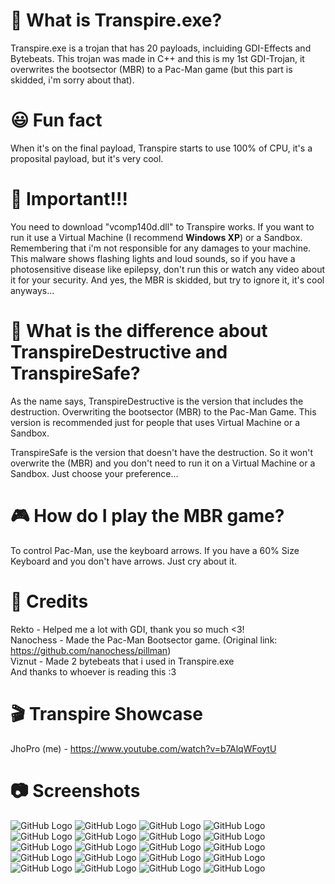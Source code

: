 # 🤔 What is Transpire.exe?
Transpire.exe is a trojan that has 20 payloads, incluiding GDI-Effects and Bytebeats. This trojan was made in C++ and this is my 1st GDI-Trojan, it overwrites the bootsector (MBR) to a Pac-Man game (but this part is skidded, i'm sorry about that).

# 😃 Fun fact
When it's on the final payload, Transpire starts to use 100% of CPU, it's a proposital payload, but it's very cool.

# 🚨 Important!!!
You need to download "vcomp140d.dll" to Transpire works. If you want to run it use a Virtual Machine (I recommend <b>Windows XP</b>) or a Sandbox. Remembering that i'm not responsible for any damages to your machine. This malware shows flashing lights and loud sounds, so if you have a photosensitive disease like epilepsy, don't run this or watch any video about it for your security. And yes, the MBR is skidded, but try to ignore it, it's cool anyways...

# 💊 What is the difference about TranspireDestructive and TranspireSafe?
As the name says, TranspireDestructive is the version that includes the destruction. Overwriting the bootsector (MBR) to the Pac-Man Game. This version is recommended just for people that uses Virtual Machine or a Sandbox.    
  
TranspireSafe is the version that doesn't have the destruction. So it won't overwrite the (MBR) and you don't need to run it on a Virtual Machine or a Sandbox. Just choose your preference...

# 🎮 How do I play the MBR game?
To control Pac-Man, use the keyboard arrows. If you have a 60% Size Keyboard and you don't have arrows. Just cry about it.

# 🤝 Credits
Rekto - Helped me a lot with GDI, thank you so much <3!  
Nanochess - Made the Pac-Man Bootsector game. (Original link: https://github.com/nanochess/pillman)  
Viznut - Made 2 bytebeats that i used in Transpire.exe  
And thanks to whoever is reading this :3  

# 🎬 Transpire Showcase
JhoPro (me) - https://www.youtube.com/watch?v=b7AlqWFoytU

# 📷 Screenshots
![GitHub Logo](/Screenshots/Payload_1.png)
![GitHub Logo](/Screenshots/Payload_2.png)
![GitHub Logo](/Screenshots/Payload_3.png)
![GitHub Logo](/Screenshots/Payload_4.png)
![GitHub Logo](/Screenshots/Payload_5.png)
![GitHub Logo](/Screenshots/Payload_6.png)
![GitHub Logo](/Screenshots/Payload_7.png)
![GitHub Logo](/Screenshots/Payload_8.png)
![GitHub Logo](/Screenshots/Payload_9.png)
![GitHub Logo](/Screenshots/Payload_10.png)
![GitHub Logo](/Screenshots/Payload_11.png)
![GitHub Logo](/Screenshots/Payload_12.png)
![GitHub Logo](/Screenshots/Payload_13.png)
![GitHub Logo](/Screenshots/Payload_14.png)
![GitHub Logo](/Screenshots/Payload_15.png)
![GitHub Logo](/Screenshots/Payload_16.png)
![GitHub Logo](/Screenshots/Payload_17.png)
![GitHub Logo](/Screenshots/Payload_18.png)
![GitHub Logo](/Screenshots/Payload_19.png)
![GitHub Logo](/Screenshots/Payload_MBR.png)
